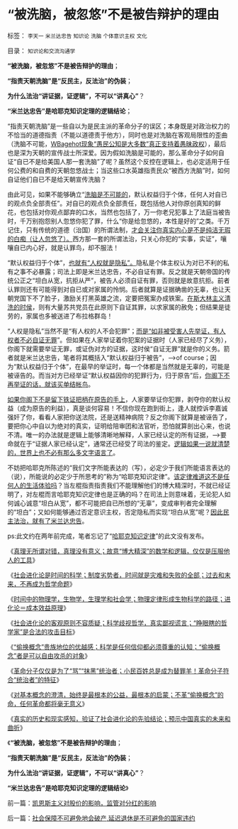 # “被洗脑，被忽悠”不是被告辩护的理由

标签： `李天一` `米兰达忠告` `知识论` `洗脑` `个体意识主权` `文化` 

目录： `知识论和交流沟通学`

**“被洗脑，被忽悠”不是被告辩护的理由**；

**“指责天朝洗脑”是“反民主，反法治”的伪装**；

**为什么法治“讲证据，证逻辑”，不可以“讲真心”**？

**“米兰达忠告”是哈耶克知识定理的逻辑结论**；

“指责天朝洗脑”是一些自以为是民主派的革命分子的误区；本身既是对政治权力的不恰当的道德指责（不能以道德责于他方），同时也是对洗脑在客观局限性的歪曲（洗脑不可能，[WBagehot现象“愚民公知是大多数”真正支持着愚昧政权](../../../2013/11/19/体制内外的民粹同声问“我的免费午餐在那里”.md)），最后也是深为天朝的宣传战士所深爱。因为假如洗脑是可能的，那么革命分子如何自证“自已不是给美国人那一套洗脑”了呢？虽然这个反控在逻辑上，也必定适用于任何公费的和自费的天朝忽悠战士；当这些口水英雄指责民众“被西方洗脑”时，如何自证他们自已不是给天朝宣传洗脑？

由此可见，如果不能够确立“[洗脑是不可能的](../../../2013/8/23/人权是不可让渡的，信仰就必定是个体的.md)，默认权益归于个体，任何人对自已的观点负全部责任”。对自已的观点负全部责任，既包括他人对你原创真知的鲜花，也包括对你观点鄙弃的口水，当然也包括了，万一你老兄犯事上了法庭当被告时，千万别抱怨别人忽悠你犯了罪，什么“你是给忽悠的，本性是好的”之类。千万记住，只有传统的道德（治国）的所谓法制，[才会关注你真实内心是不是纯洁无瑕的白痴（让人忽悠了）。](../../../2013/2/3/《旧制度和大革命》是《通往奴役之路》的速成法.md)西方那一套的所谓法治，只关心你犯的“实事，实证”，嚷嚷自已内心好，就是认罪鸟，却不服法！

“默认权益归于个体”，[也就有“人权就是隐私”。](../../../2011/12/29/股神斗法，比拼隐私斗面子.md)隐私是个体主权认为对已不利的私有之事不必暴露；司法上即是米兰达忠告，不必自证有罪。反之就是天朝帝国的传统公正之“坦白从宽，抗拒从严”，被告人必须自证有罪，否则就是故意抗拒。前者认罪则还有可能得到对自已或对家属的怜悯。后者就算是证据确凿的无辜，也让天朝党国下不了脸子，激励关打黑英雄之流，定要把冤案办成铁案。[在斯大林主义清洗的时侯](../../../2012/4/28/文革和斯大林主义中的被告人利益.md)，则有大量苏共党员在此原则下自证其罪，以求家属的赦免；但结果是徒劳的，家属也多被送进了布拉格群岛！

“人权是隐私”当然不是“有人权的人不会犯罪”；[而是“如非被受害人先举证，有人权者不必自证无罪](../../../2013/2/19/公有制前提下“恶法亦法”与“法家暴政”等意.md)”。但如果在人家举证着你犯案的证据时（人家已经尽了义务），你阁下就需要举证无罪，或证伪对方的证据，这时侯“自证无罪”就是你的义务。箭者就是米兰达忠告，笔者将其概括入“默认权益归于被告”，——>of
course；因为“默认权益归于个体”，在最早的举证时，每一个体都是当然就是无辜的，可能是被诬告的。而当对方已经举证“默认权益因你的犯罪行为，归于原告”后，[你阁下不再举证的话，就该买单结帐鸟](../../../2012/4/29/讼棍现象有害但必须合法，以确保自由诉讼.md)。

[如果你阁下不是留下铁证把柄在原告的手上](../../../2012/4/20/没有受害人的“正义”的受害人.md)，人家要举证你犯罪，剥夺你的默认权益（成为原告的利益），真是谈何容易！不信你现在跑到街上，逢人就控诉李嘉诚强奸了你，看看人家把你送法院，还是送精神病院？反之你阁下就算是被诬告了，要把你心中自以为绝对的真实，证明给陪审团和法官听，恐怕就算剖出心来，也说不清。唯一的办法就是逻辑上能够清晰地解释，人家已经认定的所有证据，——>要命就在于“证据人家已经认定”，通常还已经受了司法的鉴定。[逻辑如果一说就清楚的，世界上也不必有那么多文字语言了](../../../2013/5/20/哈耶克知识定理，哲学的起源，个人极权主义者.md)。

不妨把哈耶克所陈述的“我们文字所能表达的（写），必定少于我们所能语言表达的（说），所能说的必定少于所思考的”称为“哈耶克知识定律”。[该定律难道这不是任何人的生活体验吗](../../../2013/8/19/知识论的认知，大学无书，交流沟通学.md)？当左棍指责指责我们不能理解他们的博大精深时，不就已经证明了，对左棍而言哈耶克知识定律也是正确的吗？在司法上则意味着，无论犯人如何诚心诚意“坦白从宽”，都不可能把自已所想的“无辜”，变成审判者完全理解的“坦白”；又如何能够通过否定意识主权，否定隐私而实现“坦白从宽”呢？[因此民主法治，就有了米兰达忠告](../../../2013/7/15/警察权不是锦衣卫，法治不是监管，米兰达忠告不是放纵犯罪.md)。

ps:此文约在两年前完成，笔者忘记了“[哈耶克知识定律](../../../2013/1/26/哈耶克知识论中的“知识”，观点和科学知识及其他定义.md)”的此文没有发布。

《[真理无所谓对错，真理没有意义；故意“博大精深”的数学和逻辑，仅仅是压服他人的工具](../../../2013/11/22/彼此压服对方的“真理之争”最终导致宗教战争.md)》

《[社会进化论是时间的科学；制度劣势者，时间就是灾难和失败的全部；过去和末来，不再成为哲学命题](../../../2012/6/18/时间的科学.md)》

《[时间中的物理学，生物学，生理学和社会学；物理定律形成生物科学的路径；进化论＝成本效益原理](../../../2012/6/18/时间中的物理学，生物学，生理学和社会学.md)》

《[社会进化论的客观原则不容质疑；科学歧视哲学，真实鄙视谎言；“睁眼瞎的哲学家”是合法的攻击目标](../../../2012/6/18/科学歧视哲学，真实鄙视谎言.md)》

《[“偷换概念”贵族地位的优越感；科学是任何信仰都必须尊重的认知；“偷换概念”者是可以自由攻杀的对象](../../../2012/6/19/“偷换概念”是长着贵族大脑的优越感.md)》

《[革命分子仅仅是为了“骂”“抹黑”统治者；小民百姓总是成为替罪羊！革命分子符合“统治者”的特征](../../../2012/6/19/乱糟糟的大革命里，小民百姓总是成为替罪羊！.md)》

《[对基本概念的澄清，始终是最根本的公益，最根本的启蒙；不革“偷换概念”的命，任何革命都将毫无意义](../../../2012/6/19/不革“偷换概念”的命，任何革命都将毫无意义.md)》

《[真实的历史和现实感知，验证了社会进化论的先验结论；预示中国真实的未来和曲折](../../../2013/12/11/对历史和现实的歪曲，掩盖了社会进化论的客观规律.md)》

《**“被洗脑，被忽悠”不是被告辩护的理由**；

**“指责天朝洗脑”是“反民主，反法治”的伪装**；

**为什么法治“讲证据，证逻辑”，不可以“讲真心”**？

**“米兰达忠告”是哈耶克知识定理的逻辑结论**》

前一篇：[凯恩斯主义对股价的影响，监管对分红的影响](../../../2013/12/14/凯恩斯主义对股价的影响，监管对分红的影响.md)

后一篇：[社会保障不可避免地会破产,延迟退休是不可避免的国家违约](../../../2013/12/14/社会保障不可避免地会破产,延迟退休是不可避免的国家违约.md)